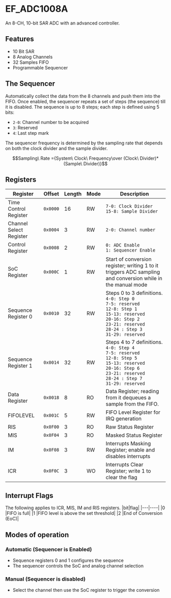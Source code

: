 # EF_ADC1008A
An 8-CH, 10-bit SAR ADC with an advanced controller.

## Features
- 10 Bit SAR
- 8 Analog Channels 
- 32 Samples FIFO
- Programmable Sequencer

## The Sequencer
Automatically collect the data from the 8 channels and push them into the FIFO. Once enabled, the sequencer repeats a set of steps (the sequence) till it is disabled. The sequence is up to 8 steps; each step is defined using 5 bits:
- ```2-0```: Channel number to be acquired
- ```3```: Reserved
- ```4```: Last step mark

The sequencer frequency is determined by the sampling rate that depends on both the clock divider and the sample divider. 

```math 
Sampling\ Rate ={System\ Clock\ Frequency\over (Clock\ Divider)*(Sample\ Divider)}
```

## Registers
| Register | Offset | Length|Mode         | Description |
| -------- | ------ | --|------------ | ----------- |
| Time Control Register | ```0x0000``` | 16| RW | ```7-0: Clock Divider```<br>```15-8: Sample Divider```|
| Channel Select Register| ```0x0004```|3|RW| ```2-0: Channel number``` |
| Control Register| ```0x0008```|2| RW|```0: ADC Enable``` <br>```1: Sequencer Enable```|
|SoC Register| ```0x000C```|1|RW|Start of conversion register; writing 1 to it triggers ADC sampling and conversion while in the manual mode|
|Sequence Register 0|```0x0010```|32|RW| Steps 0 to 3 definitions.<br>```4-0: Step 0```<br>```7-5: reserved```<br>```12-8: Step 1```<br>```15-13: reserved```<br>```20-16: Step 2```<br>```23-21: reserved```<br>```28-24 : Step 3```<br>```31-29: reserved```|
|Sequence Register 1|```0x0014```|32|RW| Steps 4 to 7 definitions.<br>```4-0: Step 4```<br>```7-5: reserved```<br>```12-8: Step 5```<br>```15-13: reserved```<br>```20-16: Step 6```<br>```23-21: reserved```<br>```28-24 : Step 7```<br>```31-29: reserved```|
|Data Register|```0x0018```|8|RO|Data Register; reading from it dequeues a sample from the FIFO.|
|FIFOLEVEL|```0x001C```|5|RW|FIFO Level Register for IRQ generation|
| RIS | ```0x0F00``` |3| RO | Raw Status Register |
| MIS | ```0x0F04``` |3| RO | Masked Status Register |
| IM | ```0x0F08``` | 3|RW | Interrupts Masking Register; enable and disables interrupts |
| ICR | ```0x0F0C``` |3| WO | Interrupts Clear Register; write 1 to clear the flag |

## Interrupt Flags
The following applies to ICR, MIS, IM and RIS registers.
|bit|flag|
|---|----|
|0 |FIFO is full|
|1 |FIFO level is above the set threshold|
|2 |End of Conversion (EoC)|

## Modes of operation
### Automatic (Sequencer is Enabled)
 - Sequence registers 0 and 1 configures the sequence
 - The sequencer controls the SoC and analog channel selection

### Manual (Sequencer is disabled)
 - Select the channel then use the SoC register to trigger the conversion


